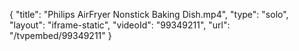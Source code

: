 {
    "title": "Philips AirFryer Nonstick Baking Dish.mp4",
    "type": "solo",
    "layout": "iframe-static",
    "videoId": "99349211",
    "url": "\/tvpembed\/99349211"
}
